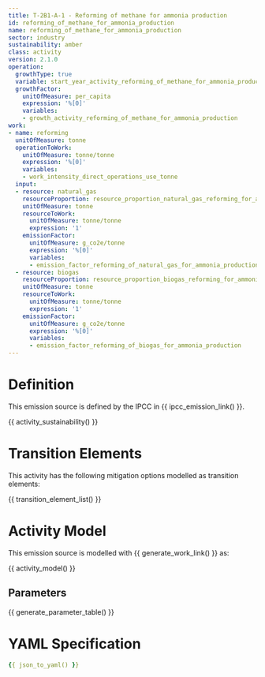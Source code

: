 ```yaml
---
title: T-2B1-A-1 - Reforming of methane for ammonia production
id: reforming_of_methane_for_ammonia_production
name: reforming_of_methane_for_ammonia_production
sector: industry
sustainability: amber
class: activity
version: 2.1.0
operation:
  growthType: true
  variable: start_year_activity_reforming_of_methane_for_ammonia_production
  growthFactor:
    unitOfMeasure: per_capita
    expression: '%[0]'
    variables:
    - growth_activity_reforming_of_methane_for_ammonia_production
work:
- name: reforming
  unitOfMeasure: tonne
  operationToWork:
    unitOfMeasure: tonne/tonne
    expression: '%[0]'
    variables:
    - work_intensity_direct_operations_use_tonne
  input:
  - resource: natural_gas
    resourceProportion: resource_proportion_natural_gas_reforming_for_ammonia_production
    unitOfMeasure: tonne
    resourceToWork:
      unitOfMeasure: tonne/tonne
      expression: '1'
    emissionFactor:
      unitOfMeasure: g_co2e/tonne
      expression: '%[0]'
      variables:
      - emission_factor_reforming_of_natural_gas_for_ammonia_production
  - resource: biogas
    resourceProportion: resource_proportion_biogas_reforming_for_ammonia_production
    unitOfMeasure: tonne
    resourceToWork:
      unitOfMeasure: tonne/tonne
      expression: '1'
    emissionFactor:
      unitOfMeasure: g_co2e/tonne
      expression: '%[0]'
      variables:
      - emission_factor_reforming_of_biogas_for_ammonia_production
---
```

# Definition
This emission source is defined by the IPCC in {{ ipcc_emission_link() }}.


{{ activity_sustainability() }}

# Transition Elements

This activity has the following mitigation options modelled as transition elements:

{{ transition_element_list() }}

# Activity Model
This emission source is modelled with {{ generate_work_link() }} as:

{{ activity_model() }}

## Parameters

{{ generate_parameter_table() }}

# YAML Specification

```yaml
{{ json_to_yaml() }}
```
